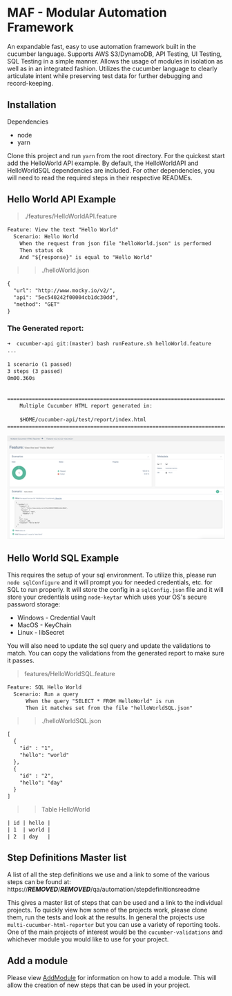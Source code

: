 # MAF - Modular Automation Framework

An expandable fast, easy to use automation framework built in the cucumber language.  Supports AWS S3/DynamoDB, API Testing, UI Testing, SQL Testing in a simple manner.  Allows the usage of modules in isolation as well as in an integrated fashion.  Utilizes the cucumber language to clearly articulate intent while preserving test data for further debugging and record-keeping.

## Installation
Dependencies
- node
- yarn

Clone this project and run `yarn` from the root directory.  For the quickest start add the HelloWorld API example.  By default, the HelloWorldAPI and HelloWorldSQL dependencies are included.  For other dependencies, you will need to read the required steps in their respective READMEs.

## Hello World API Example

> ./features/HelloWorldAPI.feature
```
Feature: View the text "Hello World"
  Scenario: Hello World
    When the request from json file "helloWorld.json" is performed
    Then status ok
    And "${response}" is equal to "Hello World"
```
>>  ./helloWorld.json
```
{
  "url": "http://www.mocky.io/v2/",
  "api": "5ec540242f00004cb1dc30dd",
  "method": "GET"
}
```

### The Generated report:
```
➜  cucumber-api git:(master) bash runFeature.sh helloWorld.feature
...

1 scenario (1 passed)
3 steps (3 passed)
0m00.360s


=====================================================================================
    Multiple Cucumber HTML report generated in:

    $HOME/cucumber-api/test/report/index.html
=====================================================================================
```

![ApiResult](./APIResult.png)


## Hello World SQL Example

This requires the setup of your sql environment.  To utilize this, please run `node sqlConfigure` and it will prompt you for needed credentials, etc. for SQL to run properly.    It will store the config in a `sqlConfig.json` file and it will store your credentials using `node-keytar` which uses your OS's secure password storage:
- Windows - Credential Vault
- MacOS - KeyChain
- Linux - libSecret

You will also need to update the sql query and update the validations to match.  You can copy the validations from the generated report to make sure it passes.

> features/HelloWorldSQL.feature
```
Feature: SQL Hello World
  Scenario: Run a query
      When the query "SELECT * FROM HelloWorld" is run
      Then it matches set from the file "helloWorldSQL.json"
```
>> ./helloWorldSQL.json
```
[
  {
    "id" : "1",
    "hello": "world"
  },
  {
    "id" : "2",
    "hello": "day"
  }
]
```
>> Table HelloWorld
```
| id | hello |
| 1  | world |
| 2  | day   |
```

## Step Definitions Master list
A list of all the step definitions we use and a link to some of the various steps can be found at:
https://***REMOVED***/***REMOVED***/qa/automation/stepdefinitionsreadme

This gives a master list of steps that can be used and a link to the individual projects.  To quickly view how some of the projects work, please clone them, run the tests and look at the results.  In general the projects use `multi-cucumber-html-reporter` but you can use a variety of reporting tools.  One of the main projects of interest would be the `cucumber-validations` and whichever module you would like to use for your project.

## Add a module
Please view [AddModule](./AddModule.md) for information on how to add a module.  This will allow the creation of new steps that can be used in your project.
